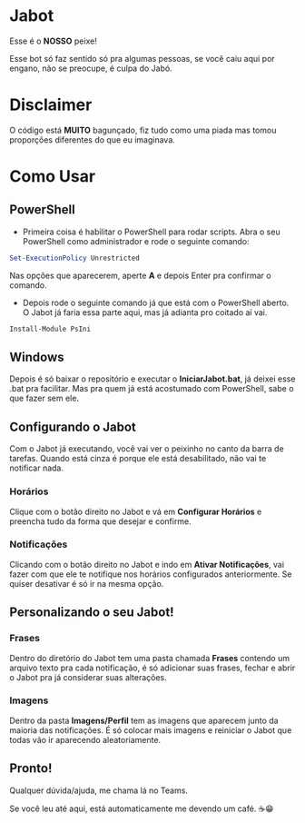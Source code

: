 # Jabot
Esse é o **NOSSO** peixe!

Esse bot só faz sentido só pra algumas pessoas, se você caiu aqui por engano, não se preocupe, é culpa do Jabó.

# Disclaimer
O código está **MUITO** bagunçado, fiz tudo como uma piada mas tomou proporções diferentes do que eu imaginava.

# Como Usar
## PowerShell
- Primeira coisa é habilitar o PowerShell para rodar scripts. Abra o seu PowerShell como administrador e rode o seguinte comando:
```powershell
Set-ExecutionPolicy Unrestricted
```
Nas opções que aparecerem, aperte **A** e depois Enter pra confirmar o comando.

- Depois rode o seguinte comando já que está com o PowerShell aberto. O Jabot já faria essa parte aqui, mas já adianta pro coitado aí vai.
```powershell
Install-Module PsIni
```
## Windows
Depois é só baixar o repositório e executar o **IniciarJabot.bat**, já deixei esse .bat pra facilitar. Mas pra quem já está acostumado com PowerShell, sabe o que fazer sem ele.
## Configurando o Jabot
Com o Jabot já executando, você vai ver o peixinho no canto da barra de tarefas. Quando está cinza é porque ele está desabilitado, não vai te notificar nada.
### Horários
Clique com o botão direito no Jabot e vá em **Configurar Horários** e preencha tudo da forma que desejar e confirme.
### Notificações
Clicando com o botão direito no Jabot e indo em **Ativar Notificações**, vai fazer com que ele te notifique nos horários configurados anteriormente. Se quiser desativar é só ir na mesma opção.
## Personalizando o seu Jabot!
### Frases
Dentro do diretório do Jabot tem uma pasta chamada **Frases** contendo um arquivo texto pra cada notificação, é só adicionar suas frases, fechar e abrir o Jabot pra já considerar suas alterações.
### Imagens
Dentro da pasta **Imagens/Perfil** tem as imagens que aparecem junto da maioria das notificações. É só colocar mais imagens e reiniciar o Jabot que todas vão ir aparecendo aleatoriamente.

## Pronto!
Qualquer dúvida/ajuda, me chama lá no Teams.

Se você leu até aqui, está automaticamente me devendo um café. ☕😁

